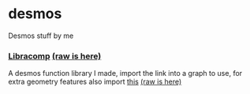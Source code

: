 # desmos
Desmos stuff by me

### [Libracomp](https://www.desmos.com/calculator/ffqp4jqx4c) [(raw is here)](https://raw.githubusercontent.com/SlyceDF/desmos/main/libracomp.dsm)
A desmos function library I made, import the link into a graph to use, for extra geometry features also import [this](https://www.desmos.com/geometry/btw8t6quv0) [(raw is here)](https://raw.githubusercontent.com/SlyceDF/desmos/main/libragem.dsm)
